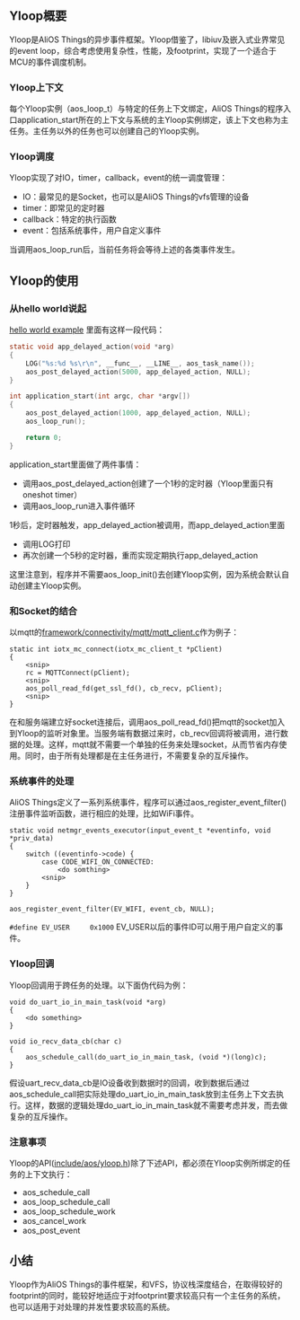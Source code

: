## Yloop概要

Yloop是AliOS Things的异步事件框架。Yloop借鉴了，libiuv及嵌入式业界常见的event loop，综合考虑使用复杂性，性能，及footprint，实现了一个适合于MCU的事件调度机制。

### Yloop上下文
每个Yloop实例（aos_loop_t）与特定的任务上下文绑定，AliOS Things的程序入口application_start所在的上下文与系统的主Yloop实例绑定，该上下文也称为主任务。主任务以外的任务也可以创建自己的Yloop实例。

### Yloop调度
Yloop实现了对IO，timer，callback，event的统一调度管理：
- IO：最常见的是Socket，也可以是AliOS Things的vfs管理的设备
- timer：即常见的定时器
- callback：特定的执行函数
- event：包括系统事件，用户自定义事件

当调用aos_loop_run后，当前任务将会等待上述的各类事件发生。

## Yloop的使用
### 从hello world说起

[hello world example](https://github.com/alibaba/AliOS-Things/blob/master/example/helloworld/helloworld.c)
里面有这样一段代码：
```c
static void app_delayed_action(void *arg)
{
    LOG("%s:%d %s\r\n", __func__, __LINE__, aos_task_name());
    aos_post_delayed_action(5000, app_delayed_action, NULL);
}

int application_start(int argc, char *argv[])
{
    aos_post_delayed_action(1000, app_delayed_action, NULL);
    aos_loop_run();

    return 0;
}
```

application_start里面做了两件事情：
* 调用aos_post_delayed_action创建了一个1秒的定时器（Yloop里面只有oneshot timer）
* 调用aos_loop_run进入事件循环

1秒后，定时器触发，app_delayed_action被调用，而app_delayed_action里面
* 调用LOG打印
* 再次创建一个5秒的定时器，重而实现定期执行app_delayed_action

这里注意到，程序并不需要aos_loop_init()去创建Yloop实例，因为系统会默认自动创建主Yloop实例。

### 和Socket的结合
以mqtt的[framework/connectivity/mqtt/mqtt_client.c](https://github.com/alibaba/AliOS-Things/blob/master/framework/connectivity/mqtt/mqtt_client.c)作为例子：
```
static int iotx_mc_connect(iotx_mc_client_t *pClient)
{
    <snip>
    rc = MQTTConnect(pClient);
    <snip>
    aos_poll_read_fd(get_ssl_fd(), cb_recv, pClient);
    <snip>
}
```
在和服务端建立好socket连接后，调用aos_poll_read_fd()把mqtt的socket加入到Yloop的监听对象里。当服务端有数据过来时，cb_recv回调将被调用，进行数据的处理。这样，mqtt就不需要一个单独的任务来处理socket，从而节省内存使用。同时，由于所有处理都是在主任务进行，不需要复杂的互斥操作。

### 系统事件的处理
AliOS Things定义了一系列系统事件，程序可以通过aos_register_event_filter()注册事件监听函数，进行相应的处理，比如WiFi事件。
```
static void netmgr_events_executor(input_event_t *eventinfo, void *priv_data)
{
    switch ((eventinfo->code) {
        case CODE_WIFI_ON_CONNECTED:
            <do somthing>
        <snip>
    }
}

aos_register_event_filter(EV_WIFI, event_cb, NULL);
```

`#define EV_USER     0x1000`
EV_USER以后的事件ID可以用于用户自定义的事件。

### Yloop回调
Yloop回调用于跨任务的处理。以下面伪代码为例：
```
void do_uart_io_in_main_task(void *arg)
{
    <do something>
}

void io_recv_data_cb(char c)
{
    aos_schedule_call(do_uart_io_in_main_task, (void *)(long)c);
}
```
假设uart_recv_data_cb是IO设备收到数据时的回调，收到数据后通过aos_schedule_call把实际处理do_uart_io_in_main_task放到主任务上下文去执行。这样，数据的逻辑处理do_uart_io_in_main_task就不需要考虑并发，而去做复杂的互斥操作。

### 注意事项
Yloop的API([include/aos/yloop.h](https://github.com/alibaba/AliOS-Things/wiki/AliOS-Things-API-YLOOP-Guide))除了下述API，都必须在Yloop实例所绑定的任务的上下文执行：
* aos_schedule_call
* aos_loop_schedule_call
* aos_loop_schedule_work
* aos_cancel_work
* aos_post_event

## 小结
Yloop作为AliOS Things的事件框架，和VFS，协议栈深度结合，在取得较好的footprint的同时，能较好地适应于对footprint要求较高只有一个主任务的系统，也可以适用于对处理的并发性要求较高的系统。